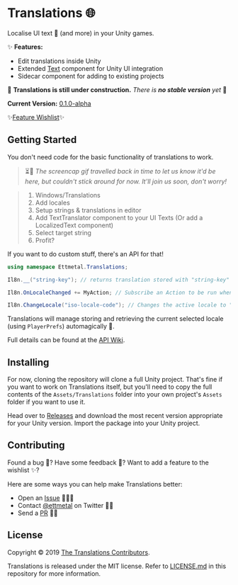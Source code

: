 # Translations 🌐
Localise UI text 📄 (and more) in your Unity games.

✨ __Features:__
- Edit translations inside Unity
- Extended [Text] component for Unity UI integration
- Sidecar component for adding to existing projects

🚧 __Translations is still under construction.__ *There is __no stable version__ yet* 🚧

__Current Version:__ [0.1.0-alpha](releases/tag/v0.1.0-alpha)

✨[Feature Wishlist](/wiki/Wishlist)✨

[Text]: https://docs.unity3d.com/Manual/script-Text.html

## Getting Started

You don't need code for the basic functionality of translations to work.

>⏳🌌 *The screencap gif travelled back in time to let us know it'd be here, but couldn't stick around for now. It'll join us soon, don't worry!*

>1. Windows/Translations
>2. Add locales
>3. Setup strings & translations in editor
>4. Add TextTranslator component to your UI Texts (Or add a LocalizedText component)
>5. Select target string
>6. Profit?

If you want to do custom stuff, there's an API for that!

```csharp
using namespace Ettmetal.Translations;

Il8n.__("string-key"); // returns translation stored with "string-key" in the active locale.

Il8n.OnLocaleChanged += MyAction; // Subscribe an Action to be run when locale changes

Il8n.ChangeLocale("iso-locale-code"); // Changes the active locale to "iso-locale-code", e.g. "de", "fr-FR", etc.
```
Translations will manage storing and retrieving the current selected locale (using `PlayerPrefs`) automagically 🔮.

Full details can be found at the [API Wiki](/wiki/API).

## Installing
For now, cloning the repository will clone a full Unity project. That's fine if you want to work on Translations itself, but you'll need to copy the full contents of the `Assets/Translations` folder into your own project's `Assets` folder if you want to use it.

Head over to [Releases](/releases) and download the most recent version appropriate for your Unity version. Import the package into your Unity project.

## Contributing
Found a bug 🐛?
Have some feedback 💭?
Want to add a feature to the wishlist ✨?

Here are some ways you can help make Translations better:
- Open an [Issue](/issues) 🐛💭✨
- Contact [@ettmetal] on Twitter 💭✨
- Send a [PR](/pulls) 🐛✨

[@ettmetal]: https://twitter.com/ettmetal

## License
Copyright © 2019 [The Translations Contributors](/graphs/contributors).

Translations is released under the MIT license. Refer to [LICENSE.md](/blob/master/LICENSE.md) in this repository for more information.
